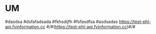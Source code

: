 # UM
#dasdsa
#dsfafadsada
#fkhsdijfh
#fsfasdfsa
#asdsadas
https://test-phl-api.fyinformation.cc
#/#(https://test-phl-api.fyinformation.cc)#/#

